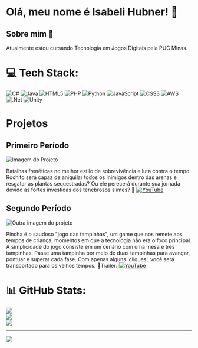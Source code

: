 # Olá, meu nome é Isabeli Hubner! 👋

## Sobre mim 💫
Atualmente estou cursando Tecnologia em Jogos Digitais pela PUC Minas. 

# 💻 Tech Stack:
![C#](https://img.shields.io/badge/c%23-%23239120.svg?style=for-the-badge&logo=csharp&logoColor=white) ![Java](https://img.shields.io/badge/java-%23ED8B00.svg?style=for-the-badge&logo=openjdk&logoColor=white) ![HTML5](https://img.shields.io/badge/html5-%23E34F26.svg?style=for-the-badge&logo=html5&logoColor=white) ![PHP](https://img.shields.io/badge/php-%23777BB4.svg?style=for-the-badge&logo=php&logoColor=white) ![Python](https://img.shields.io/badge/python-3670A0?style=for-the-badge&logo=python&logoColor=ffdd54) ![JavaScript](https://img.shields.io/badge/javascript-%23323330.svg?style=for-the-badge&logo=javascript&logoColor=%23F7DF1E) ![CSS3](https://img.shields.io/badge/css3-%231572B6.svg?style=for-the-badge&logo=css3&logoColor=white) ![AWS](https://img.shields.io/badge/AWS-%23FF9900.svg?style=for-the-badge&logo=amazon-aws&logoColor=white) ![.Net](https://img.shields.io/badge/.NET-5C2D91?style=for-the-badge&logo=.net&logoColor=white) ![Unity](https://img.shields.io/badge/unity-%23000000.svg?style=for-the-badge&logo=unity&logoColor=white)

# Projetos 
## Primeiro Período
![Imagem do Projeto](https://drive.google.com/uc?export=view&id=1SgRFo2BiGtwrL61jvAuJ7L50aPK8XAqX)

Batalhas frenéticas no melhor estilo de sobrevivência e luta contra o tempo: Rochito será capaz de aniquilar todos os inimigos dentro das arenas e resgatar as plantas sequestradas? Ou ele perecerá durante sua jornada devido às fortes investidas dos tenebrosos slimes?
🔗 [![YouTube](https://img.shields.io/badge/YouTube-%23FF0000.svg?logo=YouTube&logoColor=white)](https://www.youtube.com/watch?v=ItZx8A8yeic)

## Segundo Período
![Outra imagem do projeto](https://drive.google.com/uc?export=view&id=1yNfwvGbFAR6RvviS4yXDzrRiATEXdzse)

Pincha é o saudoso "jogo das tampinhas", um game que nos remete aos tempos de criança, momentos em que a tecnologia não era o foco principal. A simplicidade do jogo consiste em um cenário com uma mesa e três tampinhas.
Passe uma tampinha por meio de duas tampinhas para avançar, pontuar e superar cada fase. Com apenas alguns 'cliques', você será transportado para os velhos tempos.
🔗Trailer: [![YouTube](https://img.shields.io/badge/YouTube-%23FF0000.svg?logo=YouTube&logoColor=white)](https://www.youtube.com/watch?v=1D_Y15rjCgo)

# 📊 GitHub Stats:
![](https://github-readme-stats.vercel.app/api?username=IsabeliHubner&theme=dark&hide_border=false&include_all_commits=false&count_private=false)<br/>
![](https://nirzak-streak-stats.vercel.app/?user=IsabeliHubner&theme=dark&hide_border=false)<br/>
![](https://github-readme-stats.vercel.app/api/top-langs/?username=IsabeliHubner&theme=dark&hide_border=false&include_all_commits=false&count_private=false&layout=compact)

---
[![](https://visitcount.itsvg.in/api?id=IsabeliHubner&icon=0&color=0)](https://visitcount.itsvg.in)
